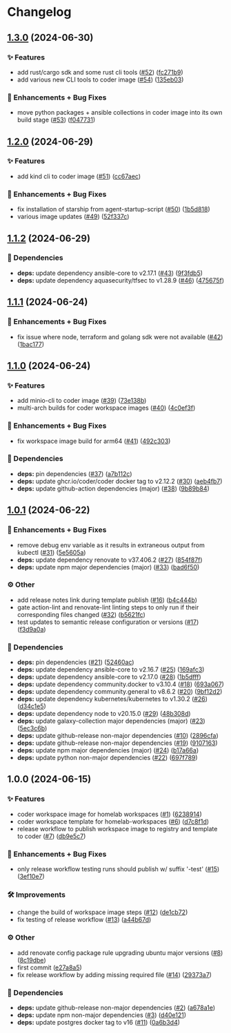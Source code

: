 # Changelog



## [1.3.0](https://github.com/ppat/coder/compare/v1.2.0...v1.3.0) (2024-06-30)

### ✨ Features

* add rust/cargo sdk and some rust cli tools ([#52](https://github.com/ppat/coder/issues/52)) ([fc271b9](https://github.com/ppat/coder/commit/fc271b9043e02ee223eb29025c649a6bfac336ac))
* add various new CLI tools to coder image ([#54](https://github.com/ppat/coder/issues/54)) ([135eb03](https://github.com/ppat/coder/commit/135eb03b2880bd8fc2a5ebac58cb17826debb23b))

### 🐛 Enhancements + Bug Fixes

* move python packages + ansible collections in coder image into its own build stage ([#53](https://github.com/ppat/coder/issues/53)) ([f047731](https://github.com/ppat/coder/commit/f0477312c2b3ce507a604f34df4ce4c48d767771))

## [1.2.0](https://github.com/ppat/coder/compare/v1.1.2...v1.2.0) (2024-06-29)

### ✨ Features

* add kind cli to coder image ([#51](https://github.com/ppat/coder/issues/51)) ([cc67aec](https://github.com/ppat/coder/commit/cc67aecd34a7e32569620e3bbc905bbd3cdd4475))

### 🐛 Enhancements + Bug Fixes

* fix installation of starship from agent-startup-script ([#50](https://github.com/ppat/coder/issues/50)) ([1b5d818](https://github.com/ppat/coder/commit/1b5d818c9d86a702628225f082503f3ae46352cf))
* various image updates ([#49](https://github.com/ppat/coder/issues/49)) ([52f337c](https://github.com/ppat/coder/commit/52f337cf1a0d64b4402b21dc40a5d213b9150c5a))

## [1.1.2](https://github.com/ppat/coder/compare/v1.1.1...v1.1.2) (2024-06-29)

### 📌 Dependencies

* **deps:** update dependency ansible-core to v2.17.1 ([#43](https://github.com/ppat/coder/issues/43)) ([9f3fdb5](https://github.com/ppat/coder/commit/9f3fdb58dccaa3cfd29a5a0f5cc518e7fc8c747f))
* **deps:** update dependency aquasecurity/tfsec to v1.28.9 ([#46](https://github.com/ppat/coder/issues/46)) ([475675f](https://github.com/ppat/coder/commit/475675fb9132e333c93f6ea393ded75ccc61b3aa))

## [1.1.1](https://github.com/ppat/coder/compare/v1.1.0...v1.1.1) (2024-06-24)

### 🐛 Enhancements + Bug Fixes

* fix issue where node, terraform and golang sdk were not available ([#42](https://github.com/ppat/coder/issues/42)) ([1bac177](https://github.com/ppat/coder/commit/1bac177f3f2279f232adf2237bf19f8a8b23980f))

## [1.1.0](https://github.com/ppat/coder/compare/v1.0.1...v1.1.0) (2024-06-24)

### ✨ Features

* add minio-cli to coder image ([#39](https://github.com/ppat/coder/issues/39)) ([73e138b](https://github.com/ppat/coder/commit/73e138b8d499b1c5e3e328a994237b92b0a355e7))
* multi-arch builds for coder workspace images ([#40](https://github.com/ppat/coder/issues/40)) ([4c0ef3f](https://github.com/ppat/coder/commit/4c0ef3f329c2b0dafca432d8ca27abf434fc58be))

### 🐛 Enhancements + Bug Fixes

* fix workspace image build for arm64 ([#41](https://github.com/ppat/coder/issues/41)) ([492c303](https://github.com/ppat/coder/commit/492c3033272437faaaa40ef40372a77083e619e9))

### 📌 Dependencies

* **deps:** pin dependencies ([#37](https://github.com/ppat/coder/issues/37)) ([a7b112c](https://github.com/ppat/coder/commit/a7b112c246ac62b5089ad068100d41a7dfa52aaf))
* **deps:** update ghcr.io/coder/coder docker tag to v2.12.2 ([#30](https://github.com/ppat/coder/issues/30)) ([aeb4fb7](https://github.com/ppat/coder/commit/aeb4fb772a7a21f75bbe11a2a5d203297c8486dc))
* **deps:** update github-action dependencies (major) ([#38](https://github.com/ppat/coder/issues/38)) ([9b89b84](https://github.com/ppat/coder/commit/9b89b844eb8226fe14a322103e110df290da4507))

## [1.0.1](https://github.com/ppat/coder/compare/v1.0.0...v1.0.1) (2024-06-22)

### 🐛 Enhancements + Bug Fixes

* remove debug env variable as it results in extraneous output from kubectl ([#31](https://github.com/ppat/coder/issues/31)) ([5e5605a](https://github.com/ppat/coder/commit/5e5605a37abb536f0dbf4d7ef7427703e8abab15))
* **deps:** update dependency renovate to v37.406.2 ([#27](https://github.com/ppat/coder/issues/27)) ([854f87f](https://github.com/ppat/coder/commit/854f87f6a5024d4b53584c4940b94bcc040f8ed7))
* **deps:** update npm major dependencies (major) ([#33](https://github.com/ppat/coder/issues/33)) ([bad6f50](https://github.com/ppat/coder/commit/bad6f500d8e002d92e9b23c5556f145345054d3f))

### ⚙️ Other

* add release notes link during template publish ([#16](https://github.com/ppat/coder/issues/16)) ([b4c444b](https://github.com/ppat/coder/commit/b4c444b9e80ef3591f4e18aecce65df8deccd6d0))
* gate action-lint and renovate-lint linting steps to only run if their corresponding files changed ([#32](https://github.com/ppat/coder/issues/32)) ([b5621fc](https://github.com/ppat/coder/commit/b5621fc615b25864de23d2fc7b88caffd1b6c13d))
* test updates to semantic release configuration or versions ([#17](https://github.com/ppat/coder/issues/17)) ([f3d9a0a](https://github.com/ppat/coder/commit/f3d9a0af42fac5ac9cb92002984f105f0e144ffa))


### 📌 Dependencies

* **deps:** pin dependencies ([#21](https://github.com/ppat/coder/issues/21)) ([52460ac](https://github.com/ppat/coder/commit/52460ac862bcc16d3bfa2e23e072db62f6ab24a0))
* **deps:** update dependency ansible-core to v2.16.7 ([#25](https://github.com/ppat/coder/issues/25)) ([169afc3](https://github.com/ppat/coder/commit/169afc3ecd6c39e1f098273e5bfe1fb0252229e9))
* **deps:** update dependency ansible-core to v2.17.0 ([#28](https://github.com/ppat/coder/issues/28)) ([1b5dfff](https://github.com/ppat/coder/commit/1b5dfffea415ae963ec0b218bd08bcd1d968bf00))
* **deps:** update dependency community.docker to v3.10.4 ([#18](https://github.com/ppat/coder/issues/18)) ([693a067](https://github.com/ppat/coder/commit/693a067166a0bcc854d3034451581de2818978f0))
* **deps:** update dependency community.general to v8.6.2 ([#20](https://github.com/ppat/coder/issues/20)) ([9bf12d2](https://github.com/ppat/coder/commit/9bf12d22ef26f31f4040fd45764cb78538b4cdb0))
* **deps:** update dependency kubernetes/kubernetes to v1.30.2 ([#26](https://github.com/ppat/coder/issues/26)) ([d34c1e5](https://github.com/ppat/coder/commit/d34c1e5e7f8d467a8103d2b66659d6212cd9e0fd))
* **deps:** update dependency node to v20.15.0 ([#29](https://github.com/ppat/coder/issues/29)) ([48b308d](https://github.com/ppat/coder/commit/48b308d7ca624c6f49c884cd819efb27a77dd36d))
* **deps:** update galaxy-collection major dependencies (major) ([#23](https://github.com/ppat/coder/issues/23)) ([5ec3c6b](https://github.com/ppat/coder/commit/5ec3c6b708baf3de591cd03816905707f831d430))
* **deps:** update github-release non-major dependencies ([#10](https://github.com/ppat/coder/issues/10)) ([2896cfa](https://github.com/ppat/coder/commit/2896cfab7859061f346e9bc1ccf6d3e1e65faa8e))
* **deps:** update github-release non-major dependencies ([#19](https://github.com/ppat/coder/issues/19)) ([9107163](https://github.com/ppat/coder/commit/9107163f15bc419a3f807cd0a93142f223b3c151))
* **deps:** update npm major dependencies (major) ([#24](https://github.com/ppat/coder/issues/24)) ([b17a66a](https://github.com/ppat/coder/commit/b17a66a36efdf6df30dbac2b82b9320af438fea3))
* **deps:** update python non-major dependencies ([#22](https://github.com/ppat/coder/issues/22)) ([697f789](https://github.com/ppat/coder/commit/697f78942a06a6c259b084e185da04288921ff31))



## 1.0.0 (2024-06-15)


### ✨ Features

* coder workspace image for homelab workspaces ([#1](https://github.com/ppat/coder/issues/1)) ([6238914](https://github.com/ppat/coder/commit/6238914b3bf4bf21233b117c6844234e92b1584b))
* coder workspace template for homelab-workspaces ([#6](https://github.com/ppat/coder/issues/6)) ([d7c8f1d](https://github.com/ppat/coder/commit/d7c8f1db65c9433ba3336fa0cb84d3c148567989))
* release workflow to publish workspace image to registry and template to coder ([#7](https://github.com/ppat/coder/issues/7)) ([db9e5c7](https://github.com/ppat/coder/commit/db9e5c7ff9b5d432057e8174646c394277218ec8))


### 🐛 Enhancements + Bug Fixes

* only release workflow testing runs should publish w/ suffix '-test' ([#15](https://github.com/ppat/coder/issues/15)) ([3ef10e7](https://github.com/ppat/coder/commit/3ef10e7f7d4ac6e7219a25a19f41fb1a2fe12a77))


### 🛠 Improvements

* change the build of workspace image steps ([#12](https://github.com/ppat/coder/issues/12)) ([de1cb72](https://github.com/ppat/coder/commit/de1cb72f7751450f67753acdf225d7d8f99c7350))
* fix testing of release workflow ([#13](https://github.com/ppat/coder/issues/13)) ([a44b67d](https://github.com/ppat/coder/commit/a44b67d25bf5b6ba0312adbe0edbb92a788551ea))


### ⚙️ Other

* add renovate config package rule upgrading ubuntu major versions ([#8](https://github.com/ppat/coder/issues/8)) ([8c19dbe](https://github.com/ppat/coder/commit/8c19dbe0852ed27b03fa8bb44d20060c1c700b91))
* first commit ([e27a8a5](https://github.com/ppat/coder/commit/e27a8a5f325a1678212a38a7d117c93be072bc94))
* fix release workflow by adding missing required file ([#14](https://github.com/ppat/coder/issues/14)) ([29373a7](https://github.com/ppat/coder/commit/29373a7be8b4cc14b0e8e8354dca2e75b17503c0))


### 📌 Dependencies

* **deps:** update github-release non-major dependencies ([#2](https://github.com/ppat/coder/issues/2)) ([a678a1e](https://github.com/ppat/coder/commit/a678a1e21235c45f641faf56b85b2bc3db0ca2b9))
* **deps:** update npm non-major dependencies ([#3](https://github.com/ppat/coder/issues/3)) ([d40e121](https://github.com/ppat/coder/commit/d40e121a4bbb78afaa5aabea6d8df893606df939))
* **deps:** update postgres docker tag to v16 ([#11](https://github.com/ppat/coder/issues/11)) ([0a6b3d4](https://github.com/ppat/coder/commit/0a6b3d4d10bc6d85955e2da2c407a8ec9a91d5c2))

